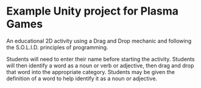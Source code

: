 # Example Unity project for Plasma Games
An educational 2D activity using a Drag and Drop mechanic and following the S.O.L.I.D. principles of programming.

Students will need to enter their name before starting the activity. Students will then identify a word as a noun or verb or adjective, then drag and drop that word into the appropriate category. Students may be given the definition of a word to help identify it as a noun or adjective.
